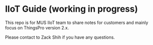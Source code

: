 # IIoT Guide (working in progress)

This repo is for MUS IIoT team to share notes for customers and mainly focus on ThingsPro version 2.x.

Please contact to Zack Shih if you have any questions.
